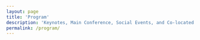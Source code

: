 ```yaml
---
layout: page
title: 'Program'
description: 'Keynotes, Main Conference, Social Events, and Co-located Event(s)'
permalink: /program/
---
```


